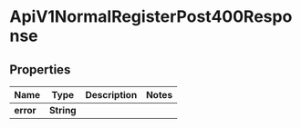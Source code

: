 

# ApiV1NormalRegisterPost400Response


## Properties

| Name | Type | Description | Notes |
|------------ | ------------- | ------------- | -------------|
|**error** | **String** |  |  |



